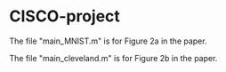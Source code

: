 # CISCO-project

The file "main_MNIST.m" is for Figure 2a in the paper.

The file "main_cleveland.m" is for Figure 2b in the paper.
